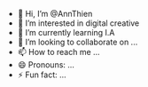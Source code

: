 - 👋 Hi, I’m @AnnThien
- 👀 I’m interested in digital creative
- 🌱 I’m currently learning I.A
- 💞️ I’m looking to collaborate on ...
- 📫 How to reach me ...
- 😄 Pronouns: ...
- ⚡ Fun fact: ...

<!---
AnnThien/AnnThien is a ✨ special ✨ repository because its `README.md` (this file) appears on your GitHub profile.
You can click the Preview link to take a look at your changes.
--->
